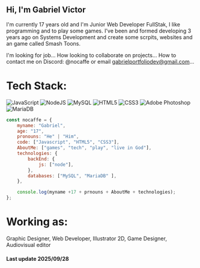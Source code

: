 ## Hi, I'm Gabriel Victor
I'm currently 17 years old and I'm Junior Web Developer FullStak, I like programming and to play some games. I've been and formed developing 3 years ago on Systems Development and create some scrpits, websites and an game called Smash Toons.

I'm looking for job...
How looking to collaborate on projects...
How to contact me on Discord: @nocaffe or email gabrielportfoliodev@gmail.com...


# Tech Stack:
![JavaScript](https://img.shields.io/badge/javascript-%23323330.svg?style=for-the-badge&logo=javascript&logoColor=%23F7DF1E) ![NodeJS](https://img.shields.io/badge/node.js-6DA55F?style=for-the-badge&logo=node.js&logoColor=white) <!-- ![React](https://img.shields.io/badge/react-%2320232a.svg?style=for-the-badge&logo=react&logoColor=%2361DAFB) --> ![MySQL](https://img.shields.io/badge/mysql-%2300f.svg?style=for-the-badge&logo=mysql&logoColor=white) ![HTML5](https://img.shields.io/badge/HTML5-E34F26?style=for-the-badge&logo=html5&logoColor=white
) ![CSS3](https://img.shields.io/badge/CSS3-1572B6?style=for-the-badge&logo=css3&logoColor=white) ![Adobe Photoshop](https://img.shields.io/badge/Photoshop-31A8FF?style=for-the-badge&logo=adobephotoshop&logoColor=white) ![MariaDB](https://img.shields.io/badge/MariaDB-003545?style=for-the-badge&logo=mariadb&logoColor=white)




```javascript
const nocaffe = {
    myname: "Gabriel",
    age: "17",
    pronouns: "He" | "Him",
    code: ["Javascript", "HTML5", "CSS3"],
    AboutMe: ["games", "tech", "play", "live in God"],
    technologies: {
        backEnd: {
            js: ["node"],
        },
        databases: ["MySQL", "MariaDB" ],
    },

    console.log(myname +17 + prnouns + AboutMe + technologies);
};
```

# Working as:
Graphic Designer,
Web Developer,
Illustrator 2D,
Game Designer,
Audiovisual editor

#### Last update 2025/09/28

<!-- Proudly created with GPRM ( https://gprm.itsvg.in ) -->



<!---
coffeejpeg/coffeejpeg is a canal repository because its `README.md` (this file) appears on your GitHub profile.
You can click the Preview link to take a look at your changes.
--->
